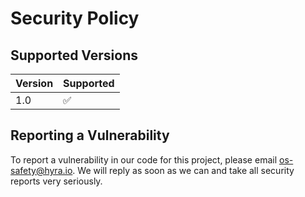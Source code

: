 # Security Policy

## Supported Versions

| Version | Supported          |
| ------- | ------------------ |
| 1.0     | :white_check_mark: |

## Reporting a Vulnerability

To report a vulnerability in our code for this project, please email [os-safety@hyra.io](mailto:os-safety@hyra.io). We will reply as soon as we can and take all security reports very seriously. 

